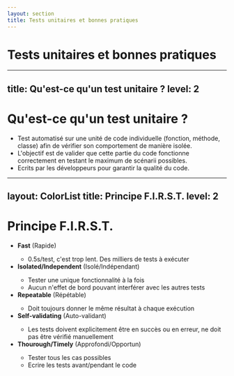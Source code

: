 ```yaml
---
layout: section
title: Tests unitaires et bonnes pratiques
---
```


# Tests unitaires et bonnes pratiques

---
title: Qu'est-ce qu'un test unitaire ?
level: 2
---

# Qu'est-ce qu'un test unitaire ?

- Test automatisé sur une unité de code individuelle (fonction, méthode, classe) afin de vérifier son comportement de
  manière isolée.
- L'objectif est de valider que cette partie du code fonctionne correctement en testant le maximum de scénarii
  possibles.
- Ecrits par les développeurs pour garantir la qualité du code.

---
layout: ColorList
title: Principe F.I.R.S.T.
level: 2
---

# Principe F.I.R.S.T.

- <mdi-clock-fast class="text-4xl"/> <span class="text-xl">**Fast** (Rapide)</span>
    - 0.5s/test, c'est trop lent. Des milliers de tests à exécuter
- <mdi-island class="text-4xl"/> <span class="text-xl">**Isolated/Independent** (Isolé/Indépendant)</span>
    - Tester une unique fonctionnalité à la fois
    - Aucun n'effet de bord pouvant interférer avec les autres tests
- <mdi-repeat class="text-4xl"/> <span class="text-xl">**Repeatable** (Répétable)</span>
    - Doit toujours donner le même résultat à chaque exécution
- <mdi-bug-check class="text-4xl"/> <span class="text-xl">**Self-validating** (Auto-validant)</span>
    - Les tests doivent explicitement être en succès ou en erreur, ne doit pas être vérifié manuellement
- <mdi-alarm-check class="text-4xl"/> <span class="text-xl">**Thourough/Timely** (Approfondi/Opportun)</span>
    - Tester tous les cas possibles
    - Ecrire les tests avant/pendant le code

